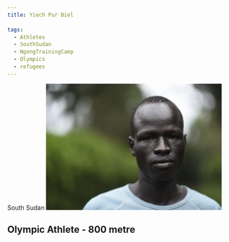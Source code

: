 ```yaml
---
title: Yiech Pur Biel

tags:
  - Athletes
  - SouthSudan
  - NgongTrainingCamp
  - Olympics
  - refugees
---
```

South Sudan
![Yiech Pur Biel](purbiel-avatar.jpg)

## Olympic Athlete - 800 metre